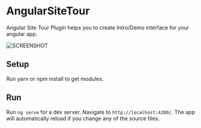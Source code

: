 # AngularSiteTour
Angular Site Tour Plugin helps you to create Intro/Demo interface for your angular app.



![SCREENSHOT](https://user-images.githubusercontent.com/2241517/54872543-afd7b400-4dd6-11e9-9bdd-c797c1ff0298.png)


## Setup

Run yarn or npm install to get modules.


## Run

Run `ng serve` for a dev server. Navigate to `http://localhost:4200/`. The app will automatically reload if you change any of the source files.
